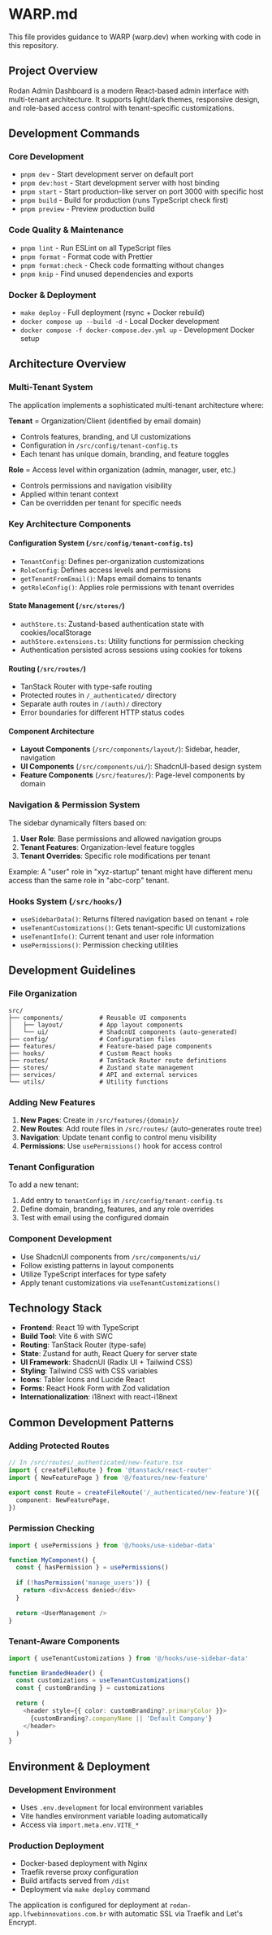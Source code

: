 # WARP.md

This file provides guidance to WARP (warp.dev) when working with code in this repository.

## Project Overview

Rodan Admin Dashboard is a modern React-based admin interface with multi-tenant architecture. It supports light/dark themes, responsive design, and role-based access control with tenant-specific customizations.

## Development Commands

### Core Development
- `pnpm dev` - Start development server on default port
- `pnpm dev:host` - Start development server with host binding
- `pnpm start` - Start production-like server on port 3000 with specific host
- `pnpm build` - Build for production (runs TypeScript check first)
- `pnpm preview` - Preview production build

### Code Quality & Maintenance
- `pnpm lint` - Run ESLint on all TypeScript files
- `pnpm format` - Format code with Prettier
- `pnpm format:check` - Check code formatting without changes
- `pnpm knip` - Find unused dependencies and exports

### Docker & Deployment
- `make deploy` - Full deployment (rsync + Docker rebuild)
- `docker compose up --build -d` - Local Docker development
- `docker compose -f docker-compose.dev.yml up` - Development Docker setup

## Architecture Overview

### Multi-Tenant System
The application implements a sophisticated multi-tenant architecture where:

**Tenant** = Organization/Client (identified by email domain)
- Controls features, branding, and UI customizations
- Configuration in `/src/config/tenant-config.ts`
- Each tenant has unique domain, branding, and feature toggles

**Role** = Access level within organization (admin, manager, user, etc.)
- Controls permissions and navigation visibility
- Applied within tenant context
- Can be overridden per tenant for specific needs

### Key Architecture Components

#### Configuration System (`/src/config/tenant-config.ts`)
- `TenantConfig`: Defines per-organization customizations
- `RoleConfig`: Defines access levels and permissions
- `getTenantFromEmail()`: Maps email domains to tenants
- `getRoleConfig()`: Applies role permissions with tenant overrides

#### State Management (`/src/stores/`)
- `authStore.ts`: Zustand-based authentication state with cookies/localStorage
- `authStore.extensions.ts`: Utility functions for permission checking
- Authentication persisted across sessions using cookies for tokens

#### Routing (`/src/routes/`)
- TanStack Router with type-safe routing
- Protected routes in `/_authenticated/` directory
- Separate auth routes in `/(auth)/` directory
- Error boundaries for different HTTP status codes

#### Component Architecture
- **Layout Components** (`/src/components/layout/`): Sidebar, header, navigation
- **UI Components** (`/src/components/ui/`): ShadcnUI-based design system
- **Feature Components** (`/src/features/`): Page-level components by domain

### Navigation & Permission System

The sidebar dynamically filters based on:
1. **User Role**: Base permissions and allowed navigation groups
2. **Tenant Features**: Organization-level feature toggles
3. **Tenant Overrides**: Specific role modifications per tenant

Example: A "user" role in "xyz-startup" tenant might have different menu access than the same role in "abc-corp" tenant.

### Hooks System (`/src/hooks/`)
- `useSidebarData()`: Returns filtered navigation based on tenant + role
- `useTenantCustomizations()`: Gets tenant-specific UI customizations
- `useTenantInfo()`: Current tenant and user role information
- `usePermissions()`: Permission checking utilities

## Development Guidelines

### File Organization
```
src/
├── components/          # Reusable UI components
│   ├── layout/          # App layout components
│   └── ui/              # ShadcnUI components (auto-generated)
├── config/              # Configuration files
├── features/            # Feature-based page components
├── hooks/               # Custom React hooks
├── routes/              # TanStack Router route definitions
├── stores/              # Zustand state management
├── services/            # API and external services
└── utils/               # Utility functions
```

### Adding New Features
1. **New Pages**: Create in `/src/features/{domain}/`
2. **New Routes**: Add route files in `/src/routes/` (auto-generates route tree)
3. **Navigation**: Update tenant config to control menu visibility
4. **Permissions**: Use `usePermissions()` hook for access control

### Tenant Configuration
To add a new tenant:
1. Add entry to `tenantConfigs` in `/src/config/tenant-config.ts`
2. Define domain, branding, features, and any role overrides
3. Test with email using the configured domain

### Component Development
- Use ShadcnUI components from `/src/components/ui/`
- Follow existing patterns in layout components
- Utilize TypeScript interfaces for type safety
- Apply tenant customizations via `useTenantCustomizations()`

## Technology Stack

- **Frontend**: React 19 with TypeScript
- **Build Tool**: Vite 6 with SWC
- **Routing**: TanStack Router (type-safe)
- **State**: Zustand for auth, React Query for server state
- **UI Framework**: ShadcnUI (Radix UI + Tailwind CSS)
- **Styling**: Tailwind CSS with CSS variables
- **Icons**: Tabler Icons and Lucide React
- **Forms**: React Hook Form with Zod validation
- **Internationalization**: i18next with react-i18next

## Common Development Patterns

### Adding Protected Routes
```typescript
// In /src/routes/_authenticated/new-feature.tsx
import { createFileRoute } from '@tanstack/react-router'
import { NewFeaturePage } from '@/features/new-feature'

export const Route = createFileRoute('/_authenticated/new-feature')({
  component: NewFeaturePage,
})
```

### Permission Checking
```typescript
import { usePermissions } from '@/hooks/use-sidebar-data'

function MyComponent() {
  const { hasPermission } = usePermissions()
  
  if (!hasPermission('manage_users')) {
    return <div>Access denied</div>
  }
  
  return <UserManagement />
}
```

### Tenant-Aware Components
```typescript
import { useTenantCustomizations } from '@/hooks/use-sidebar-data'

function BrandedHeader() {
  const customizations = useTenantCustomizations()
  const { customBranding } = customizations
  
  return (
    <header style={{ color: customBranding?.primaryColor }}>
      {customBranding?.companyName || 'Default Company'}
    </header>
  )
}
```

## Environment & Deployment

### Development Environment
- Uses `.env.development` for local environment variables
- Vite handles environment variable loading automatically
- Access via `import.meta.env.VITE_*`

### Production Deployment
- Docker-based deployment with Nginx
- Traefik reverse proxy configuration
- Build artifacts served from `/dist`
- Deployment via `make deploy` command

The application is configured for deployment at `rodan-app.lfwebinnovations.com.br` with automatic SSL via Traefik and Let's Encrypt.
